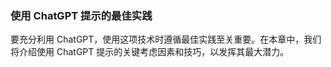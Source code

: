 ### 使用 ChatGPT 提示的最佳实践

要充分利用 ChatGPT，使用这项技术时遵循最佳实践至关重要。在本章中，我们将介绍使用 ChatGPT 提示的关键考虑因素和技巧，以发挥其最大潜力。
